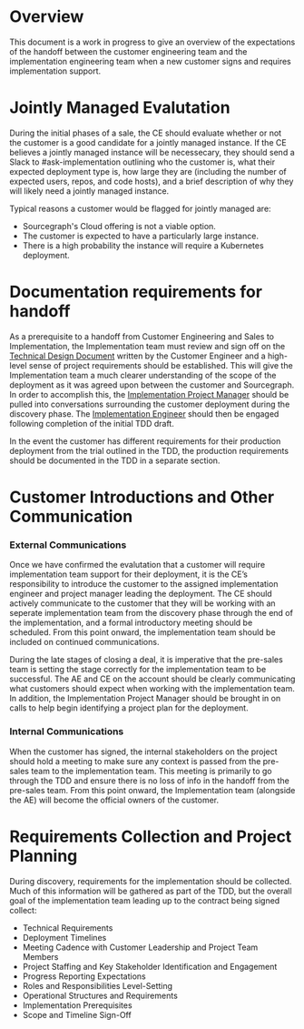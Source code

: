 # Overview

This document is a work in progress to give an overview of the expectations of the handoff between the customer engineering team and the implementation engineering team when a new customer signs and requires implementation support.

# Jointly Managed Evalutation

During the initial phases of a sale, the CE should evaluate whether or not the customer is a good candidate for a jointly managed instance. If the CE believes a jointly managed instance will be necessecary, they should send a Slack to #ask-implementation outlining who the customer is, what their expected deployment type is, how large they are (including the number of expected users, repos, and code hosts), and a brief description of why they will likely need a jointly managed instance.

Typical reasons a customer would be flagged for jointly managed are:
- Sourcegraph's Cloud offering is not a viable option.
- The customer is expected to have a particularly large instance.
- There is a high probability the instance will require a Kubernetes deployment.

# Documentation requirements for handoff

As a prerequisite to a handoff from Customer Engineering and Sales to Implementation, the Implementation team must review and sign off on the [Technical Design Document](https://docs.google.com/document/d/1vjETRXdUtLSTRrnMAuN6aEbR_Xx0qHacONrnI0zoPyc/edit#heading=h.y9pic5x93a9l) written by the Customer Engineer and a high-level sense of project requirements should be established. This will give the Implementation team a much clearer understanding of the scope of the deployment as it was agreed upon between the customer and Sourcegraph. In order to accomplish this, the [Implementation Project Manager](tpm/index.md) should be pulled into conversations surrounding the customer deployment during the discovery phase. The [Implementation Engineer](ie/index.md) should then be engaged following completion of the initial TDD draft.

In the event the customer has different requirements for their production deployment from the trial outlined in the TDD, the production requirements should be documented in the TDD in a separate section.

# Customer Introductions and Other Communication

### External Communications

Once we have confirmed the evalutation that a customer will require implementation team support for their deployment, it is the CE’s responsibility to introduce the customer to the assigned implementation engineer and project manager leading the deployment. The CE should actively communicate to the customer that they will be working with an seperate implementation team from the discovery phase through the end of the implementation, and a formal introductory meeting should be scheduled. From this point onward, the implementation team should be included on continued communications.

During the late stages of closing a deal, it is imperative that the pre-sales team is setting the stage correctly for the implementation team to be successful. The AE and CE on the account should be clearly communicating what customers should expect when working with the implementation team. In addition, the Implementation Project Manager should be brought in on calls to help begin identifying a project plan for the deployment.

### Internal Communications

When the customer has signed, the internal stakeholders on the project should hold a meeting to make sure any context is passed from the pre-sales team to the implementation team. This meeting is primarily to go through the TDD and ensure there is no loss of info in the handoff from the pre-sales team. From this point onward, the Implementation team (alongside the AE) will become the official owners of the customer.

# Requirements Collection and Project Planning

During discovery, requirements for the implementation should be collected. Much of this information will be gathered as part of the TDD, but the overall goal of the implementation team leading up to the contract being signed collect:

- Technical Requirements
- Deployment Timelines
- Meeting Cadence with Customer Leadership and Project Team Members
- Project Staffing and Key Stakeholder Identification and Engagement
- Progress Reporting Expectations
- Roles and Responsibilities Level-Setting
- Operational Structures and Requirements
- Implementation Prerequisites
- Scope and Timeline Sign-Off
